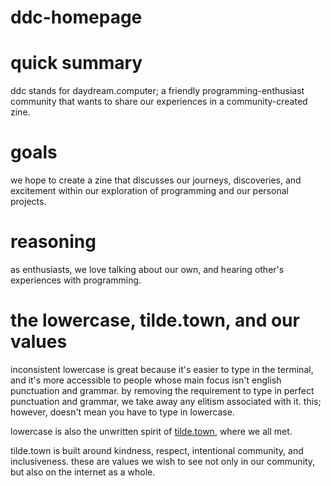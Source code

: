 # ddc-homepage

# quick summary

ddc stands for daydream.computer; a friendly programming-enthusiast community
that wants to share our experiences in a community-created zine.

# goals

we hope to create a zine that discusses our journeys, discoveries, and
excitement within our exploration of programming and our personal projects.

# reasoning

as enthusiasts, we love talking about our own, and hearing other's experiences
with programming.

# the lowercase, tilde.town, and our values

inconsistent lowercase is great because it's easier to type in the terminal,
and it's more accessible to people whose main focus isn't english punctuation
and grammar. by removing the requirement to type in perfect punctuation and
grammar, we take away any elitism associated with it. this; however, doesn't
mean you have to type in lowercase.

lowercase is also the unwritten spirit of [tilde.town](https://tilde.town/),
where we all met.

tilde.town is built around kindness, respect, intentional community, and
inclusiveness. these are values we wish to see not only in our community, but
also on the internet as a whole.
